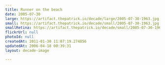 ```yaml
---
title: Runner on the beach
date: 2005-07-30
large: https://artifact.thepatrick.io/decade/large/2005-07-30-1963.jpg
small: https://artifact.thepatrick.io/decade/small/2005-07-30-1963.jpg
smallRetina: https://artifact.thepatrick.io/decade/small/2005-07-30-1963@2x.jpg
flickrUrl: null
photoId: null
createdAt: 2011-01-30 11:07:19.274856
updatedAt: 2006-04-18 00:39:31
layout: decade-image

---
```


